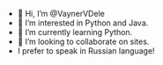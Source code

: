 - 👋 Hi, I’m @VaynerVDele
- 👀 I’m interested in Python and Java.
- 🌱 I’m currently learning Python.
- 💞️ I’m looking to collaborate on sites.
- I prefer to speak in Russian language!

<!---
VaynerVDele/VaynerVDele is a ✨ special ✨ repository because its `README.md` (this file) appears on your GitHub profile.
You can click the Preview link to take a look at your changes.
--->
